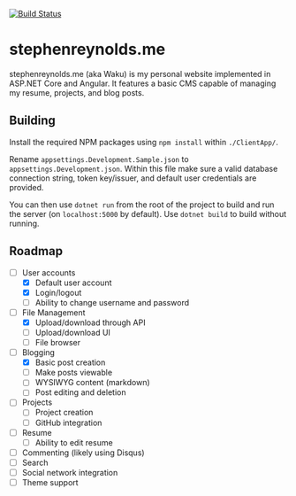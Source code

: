 [![Build Status](https://travis-ci.com/stephenreynolds/waku.svg?branch=master)](https://travis-ci.com/stephenreynolds/waku)

# stephenreynolds.me

stephenreynolds.me (aka Waku) is my personal website implemented in ASP.NET Core and Angular. It features a basic CMS capable of managing my resume, projects, and blog posts.

## Building

Install the required NPM packages using `npm install` within `./ClientApp/`. 

Rename `appsettings.Development.Sample.json` to `appsettings.Development.json`. Within this file make sure a valid database connection string, token key/issuer, and default user credentials are provided.

You can then use `dotnet run` from the root of the project to build and run the server (on `localhost:5000` by default). Use `dotnet build` to build without running.
 
## Roadmap

- [ ] User accounts
  - [x] Default user account
  - [x] Login/logout
  - [ ] Ability to change username and password
- [ ] File Management
  - [x] Upload/download through API
  - [ ] Upload/download UI
  - [ ] File browser
- [ ] Blogging
  - [x] Basic post creation
  - [ ] Make posts viewable
  - [ ] WYSIWYG content (markdown)
  - [ ] Post editing and deletion
- [ ] Projects
  - [ ] Project creation
  - [ ] GitHub integration
- [ ] Resume
  - [ ] Ability to edit resume
- [ ] Commenting (likely using Disqus)
- [ ] Search
- [ ] Social network integration
- [ ] Theme support
